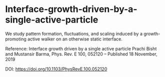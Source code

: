 # Interface-growth-driven-by-a-single-active-particle
We study pattern formation, fluctuations, and scaling induced by a growth-promoting active walker on an otherwise static interface.

Reference: Interface growth driven by a single active particle
Prachi Bisht and Mustansir Barma, Phys. Rev. E 100, 052120 – Published 18 November, 2019

DOI: https://doi.org/10.1103/PhysRevE.100.052120
